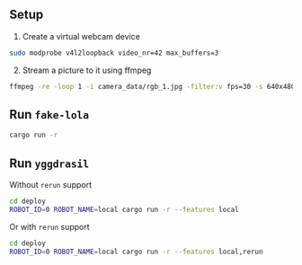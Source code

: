 ## Setup

1. Create a virtual webcam device

```bash
sudo modprobe v4l2loopback video_nr=42 max_buffers=3
```

2. Stream a picture to it using ffmpeg

```bash
ffmpeg -re -loop 1 -i camera_data/rgb_1.jpg -filter:v fps=30 -s 640x480 -f v4l2 -vcodec rawvideo -pix_fmt yuyv422 /dev/video42
```

## Run `fake-lola`

```bash
cargo run -r
```

## Run `yggdrasil`
Without `rerun` support
```bash
cd deploy
ROBOT_ID=0 ROBOT_NAME=local cargo run -r --features local
```
Or with `rerun` support
```bash
cd deploy
ROBOT_ID=0 ROBOT_NAME=local cargo run -r --features local,rerun
```

